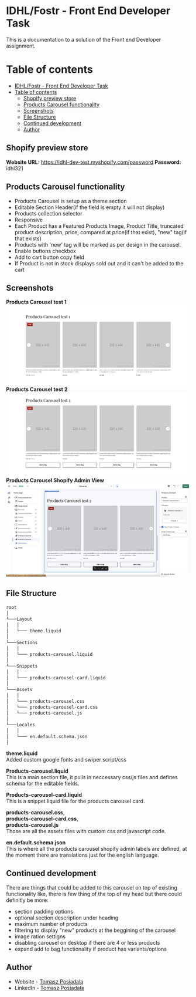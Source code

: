 # IDHL/Fostr - Front End Developer Task

This is a documentation to a solution of the Front end Developer assignment.

# Table of contents

- [IDHL/Fostr - Front End Developer Task](#idhlfostr---front-end-developer-task)
- [Table of contents](#table-of-contents)
  - [Shopify preview store](#shopify-preview-store)
  - [Products Carousel functionality](#products-carousel-functionality)
  - [Screenshots](#screenshots)
  - [File Structure](#file-structure)
  - [Continued development](#continued-development)
  - [Author](#author)

## Shopify preview store

**Website URL:** https://idhl-dev-test.myshopify.com/password
**Password:** idhl321

## Products Carousel functionality

-   Products Carousel is setup as a theme section
-   Editable Section Header(if the field is empty it will not display)
-   Products collection selector
-   Responsive
-   Each Product has a Featured Products Image, Product Title, truncated product description, price, compared at price(if that exist), "new" tag(if that exists)
-   Products with 'new' tag will be marked as per design in the carousel.
-   Enable buttons checkbox
-   Add to cart button copy field
-   If Product is not in stock displays sold out and it can't be added to the cart

## Screenshots

**Products Carousel test 1**
![](./image1.png)
**Products Carousel test 2**
![](./image2.png)
**Products Carousel Shopify Admin View**
![](./image3.png)

## File Structure

```
root
│
└───Layout
│   │
│   └─── theme.liquid
│
└───Sections
│   │
│   └─── products-carousel.liquid
│
└───Snippets
│   │
│   └─── products-carousel-card.liquid
│
└───Assets
│   │
│   └─── products-carousel.css
│   └─── products-carousel-card.css
│   └─── products-carousel.js
│
└───Locales
│   │
│   └─── en.default.schema.json
│
```

**theme.liquid**<br>
Added custom google fonts and swiper script/css

**Products-carousel.liquid**<br>
This is a main section file, it pulls in neccessary css/js files and defines schema for the editable fields.

**Products-carousel-card.liquid**<br>
This is a snippet liquid file for the products carousel card.

**products-carousel.css**,<br>
**products-carousel-card.css**,<br>
**products-carousel.js**<br>
Those are all the assets files with custom css and javascript code.

**en.default.schema.json**<br>
This is where all the products carousel shopify admin labels are defined, at the moment there are translations just for the english language.

## Continued development

There are things that could be added to this carousel on top of existing functionality like, there is few thing of the top of my head but there could definitly be more:

-   section padding options
-   optional section description under heading
-   maximum number of products
-   filtering to display "new" products at the beggining of the carousel
-   image ration settigns
-   disabling carousel on desktop if there are 4 or less products
-   expand add to bag functionality if product has variants/options

## Author

-   Website - [Tomasz Posiadala](https://www.tomaszposiadala.com)
-   LinkedIn - [Tomasz Posiadala](https://www.linkedin.com/in/tomasz-posiadala/)
